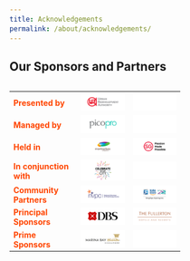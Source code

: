 ```yaml
---
title: Acknowledgements
permalink: /about/acknowledgements/
---
```


## Our Sponsors and Partners
<table class="table-v">
  <table style="width:60%">
  <tr>
    <td><font color="orangered"><b>Presented by</b></font></td>
    <td><a href="http://www.ura.gov.sg"> <img src="/images/URA170x50.png"/></a></td>
    <td><img src="/images/Blank.jpg"/></td>
  </tr>
  <tr>
    <td><font color="orangered"><b>Managed by</b></font></td>
    <td><a href="https://www.pico.com/en/"> <img src="/images/picopro170x50.png"/></a></td>
    <td><img src="/images/Blank.jpg"/></td>
  </tr>
  <tr>
    <td><font color="orangered"><b>Held in</b></font></td>
    <td><a href="https://www.ura.gov.sg/Corporate/Get-Involved/Shape-A-Distinctive-City/Explore-Our-City/Marina-Bay"> <img src="/images/MB170x50.png"/></a></td>
    <td><a href="https://www.visitsingapore.com/en/"> <img src="/images/STB170x50.png"/></a></td>
  </tr>
  <tr>
    <td><font color="orangered"><b>In conjunction with</b></font></td>
    <td><a href="http://www.ura.gov.sg"> <img src="/images/CitC_logo_170x50.png"/></a></td>
    <td><img src="/images/Blank.jpg"/></td>
  </tr>
  <tr>
    <td><font color="orangered"><b>Community Partners</b></font></td>
    <td><a href="https://www.nvpc.org.sg/"> <img src="/images/NVPC170x50.png"/></a></td>
    <td><a href="https://www.toteboard.gov.sg/"> <img src="/images/ToteBoard170x50.png"/></a></td>
  </tr>
    <tr>
    <td><font color="orangered"><b>Principal Sponsors</b></font></td>
    <td><a href="https://www.dbs.com/default.page"> <img src="/images/DBS170x50.png"/></a></td>
    <td><a href="https://www.fullertonhotels.com/"> <img src="/images/Fullerton170x50.png"/></a></td>
  </tr>
    <tr>
    <td><font color="orangered"><b>Prime Sponsors</b></font></td>
    <td><a href="https://www.marinabaysands.com/"> <img src="/images/MBS170x50.png"/></a></td>
    <td><img src="/images/Blank.jpg"/></td>
  </tr>
</table>
